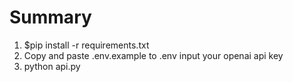 # Summary

1. $pip install -r requirements.txt
2. Copy and paste .env.example to .env
   input your openai api key
3. python api.py
